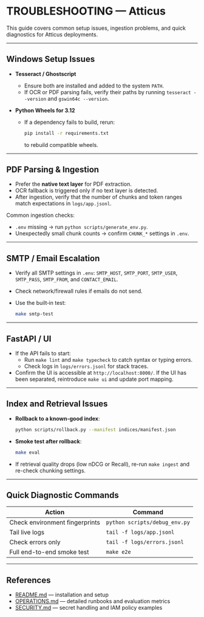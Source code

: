 # TROUBLESHOOTING — Atticus

This guide covers common setup issues, ingestion problems, and quick diagnostics for Atticus deployments.

---

## Windows Setup Issues

* **Tesseract / Ghostscript**
  * Ensure both are installed and added to the system `PATH`.
  * If OCR or PDF parsing fails, verify their paths by running `tesseract --version` and `gswin64c --version`.

* **Python Wheels for 3.12**
  * If a dependency fails to build, rerun:

    ```bash
    pip install -r requirements.txt
    ```

    to rebuild compatible wheels.

---

## PDF Parsing & Ingestion

* Prefer the **native text layer** for PDF extraction.
* OCR fallback is triggered only if no text layer is detected.
* After ingestion, verify that the number of chunks and token ranges match expectations in `logs/app.jsonl`.

Common ingestion checks:

* `.env` missing → run `python scripts/generate_env.py`.
* Unexpectedly small chunk counts → confirm `CHUNK_*` settings in `.env`.

---

## SMTP / Email Escalation

* Verify all SMTP settings in `.env`: `SMTP_HOST`, `SMTP_PORT`, `SMTP_USER`, `SMTP_PASS`, `SMTP_FROM`, and `CONTACT_EMAIL`.
* Check network/firewall rules if emails do not send.
* Use the built‑in test:

  ```bash
  make smtp-test
  ```

---

## FastAPI / UI

* If the API fails to start:
  * Run `make lint` and `make typecheck` to catch syntax or typing errors.
  * Check logs in `logs/errors.jsonl` for stack traces.
* Confirm the UI is accessible at `http://localhost:8000/`.
  If the UI has been separated, reintroduce `make ui` and update port mapping.

---

## Index and Retrieval Issues

* **Rollback to a known-good index**:

  ```bash
  python scripts/rollback.py --manifest indices/manifest.json
  ```

* **Smoke test after rollback**:

  ```bash
  make eval
  ```

* If retrieval quality drops (low nDCG or Recall), re-run `make ingest` and re-check chunking settings.

---

## Quick Diagnostic Commands

| Action | Command |
|--------|--------|
| Check environment fingerprints | `python scripts/debug_env.py` |
| Tail live logs | `tail -f logs/app.jsonl` |
| Check errors only | `tail -f logs/errors.jsonl` |
| Full end-to-end smoke test | `make e2e` |

---

## References

* [README.md](../README.md) — installation and setup
* [OPERATIONS.md](../OPERATIONS.md) — detailed runbooks and evaluation metrics
* [SECURITY.md](../SECURITY.md) — secret handling and IAM policy examples
